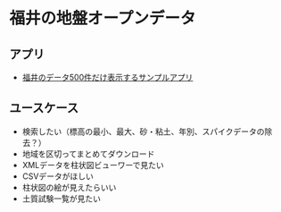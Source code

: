 # 福井の地盤オープンデータ

## アプリ

- [福井のデータ500件だけ表示するサンプルアプリ](https://geofukui.github.io/opendata/)

## ユースケース

- 検索したい（標高の最小、最大、砂・粘土、年別、スパイクデータの除去？）
- 地域を区切ってまとめてダウンロード
- XMLデータを柱状図ビューワーで見たい
- CSVデータがほしい
- 柱状図の絵が見えたらいい
- 土質試験一覧が見たい
